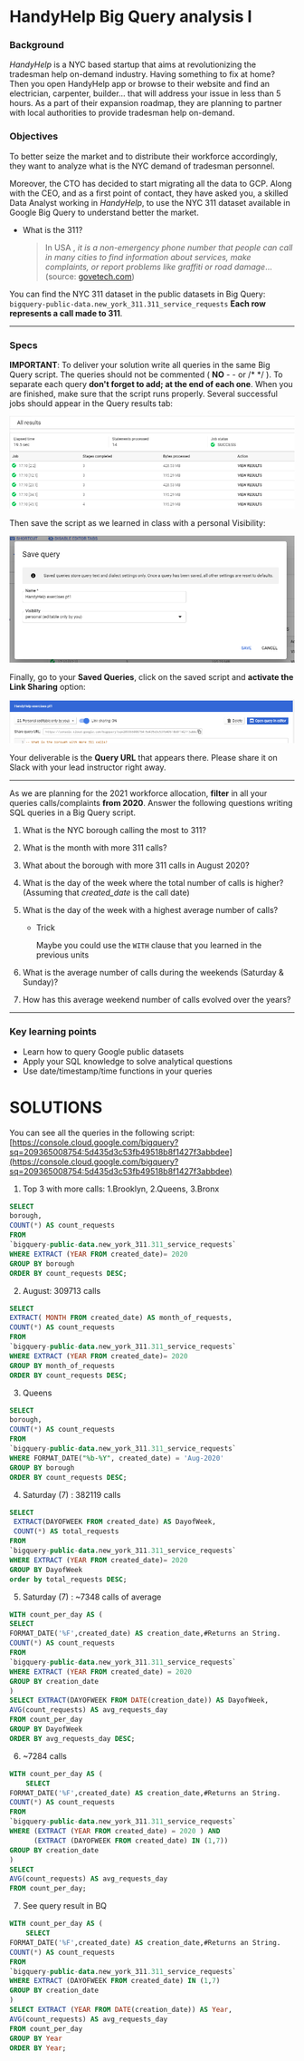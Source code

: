 # HandyHelp Big Query analysis I

### Background

*HandyHelp* is a NYC based startup that aims at revolutionizing the tradesman help on-demand industry. Having something to fix at home? Then you open HandyHelp app or browse to their website and find an electrician, carpenter, builder… that will address your issue in less than 5 hours. As a part of their expansion roadmap, they are planning to partner with local authorities to provide tradesman help on-demand.

### Objectives

To better seize the market and to distribute their workforce accordingly, they want to analyze what is the NYC demand of tradesman personnel. 

Moreover, the CTO has decided to start migrating all the data to GCP. Along with the CEO, and as a first point of contact, they have asked you, a skilled Data Analyst working in *HandyHelp*, to use the NYC 311 dataset available in Google Big Query to understand better the market.

- What is the 311?

    > In USA , *it is a non-emergency phone number that people can call in many cities to find information about services, make complaints, or report problems like graffiti or road damage*… (source: [govetech.com](http://govetech.com/))

You can find the NYC 311 dataset in the public datasets in Big Query: `bigquery-public-data.new_york_311.311_service_requests` **Each row represents a call made to 311**.

---

### Specs

**IMPORTANT**: To deliver your solution write all queries in the same Big Query script. The queries should not be commented ( **NO** - -  or /* */ ). To separate each query **don't forget to add; at the end of each one**. When you are finished, make sure that the script runs properly. Several successful jobs should appear in the Query results tab:

![assets/succefuls_run.png](assets/succefuls_run.png)

 Then save the script as we learned in class with a personal Visibility:

![assets/Captura.png](assets/Captura.png)

Finally, go to your **Saved Queries**, click on the saved script and **activate the Link Sharing** option:

![assets/link-on.png](assets/link-on.png)

Your deliverable is the **Query URL** that appears there. Please share it on Slack with your lead instructor right away.

---

As we are planning for the 2021 workforce allocation, **filter** in all your queries calls/complaints **from 2020**. Answer the following questions writing SQL queries in a Big Query script.

1. What is the NYC borough calling the most to 311?
2. What is the month with more 311 calls?
3. What about the borough with more 311 calls in August 2020?
4. What is the day of the week where the total number of calls is higher? (Assuming that *created_date* is the call date)
5. What is the day of the week with a highest average number of calls? 
    - Trick

        Maybe you could use the `WITH` clause that you learned in the previous units

6. What is the average number of calls during the weekends (Saturday & Sunday)?
7. How has this average weekend number of calls evolved over the years? 

---

### Key learning points

- Learn how to query Google public datasets
- Apply your SQL knowledge to solve analytical questions
- Use date/timestamp/time functions in your queries

# SOLUTIONS

You can see all the queries in the following script: [https://console.cloud.google.com/bigquery?sq=209365008754:5d435d3c53fb49518b8f1427f3abbdee](https://console.cloud.google.com/bigquery?sq=209365008754:5d435d3c53fb49518b8f1427f3abbdee)

1. Top 3 with more calls: 1.Brooklyn, 2.Queens, 3.Bronx

```sql
SELECT 
borough,
COUNT(*) AS count_requests
FROM 
`bigquery-public-data.new_york_311.311_service_requests` 
WHERE EXTRACT (YEAR FROM created_date)= 2020
GROUP BY borough
ORDER BY count_requests DESC;
```

2.  August: 309713 calls

```sql
SELECT 
EXTRACT( MONTH FROM created_date) AS month_of_requests,
COUNT(*) AS count_requests
FROM 
`bigquery-public-data.new_york_311.311_service_requests` 
WHERE EXTRACT (YEAR FROM created_date)= 2020
GROUP BY month_of_requests
ORDER BY count_requests DESC;
```

3. Queens

```sql
SELECT 
borough,
COUNT(*) AS count_requests
FROM 
`bigquery-public-data.new_york_311.311_service_requests` 
WHERE FORMAT_DATE("%b-%Y", created_date) = 'Aug-2020'
GROUP BY borough
ORDER BY count_requests DESC;
```

4. Saturday (7) : 382119 calls

```sql
SELECT 
 EXTRACT(DAYOFWEEK FROM created_date) AS DayofWeek,
 COUNT(*) AS total_requests
FROM 
`bigquery-public-data.new_york_311.311_service_requests` 
WHERE EXTRACT (YEAR FROM created_date)= 2020
GROUP BY DayofWeek
order by total_requests DESC;
```

5. Saturday (7) :  ~7348 calls of average

```sql
WITH count_per_day AS (
SELECT 
FORMAT_DATE('%F',created_date) AS creation_date,#Returns an String.
COUNT(*) AS count_requests
FROM
`bigquery-public-data.new_york_311.311_service_requests` 
WHERE EXTRACT (YEAR FROM created_date) = 2020
GROUP BY creation_date
) 
SELECT EXTRACT(DAYOFWEEK FROM DATE(creation_date)) AS DayofWeek,
AVG(count_requests) AS avg_requests_day
FROM count_per_day
GROUP BY DayofWeek
ORDER BY avg_requests_day DESC;
```

6.  ~7284 calls

```sql
WITH count_per_day AS (
    SELECT 
FORMAT_DATE('%F',created_date) AS creation_date,#Returns an String.
COUNT(*) AS count_requests
FROM
`bigquery-public-data.new_york_311.311_service_requests` 
WHERE (EXTRACT (YEAR FROM created_date) = 2020 ) AND
      (EXTRACT (DAYOFWEEK FROM created_date) IN (1,7))
GROUP BY creation_date
) 
SELECT 
AVG(count_requests) AS avg_requests_day
FROM count_per_day;
```

7. See query result in BQ

```sql
WITH count_per_day AS (
    SELECT 
FORMAT_DATE('%F',created_date) AS creation_date,#Returns an String.
COUNT(*) AS count_requests
FROM
`bigquery-public-data.new_york_311.311_service_requests` 
WHERE EXTRACT (DAYOFWEEK FROM created_date) IN (1,7)
GROUP BY creation_date
) 
SELECT EXTRACT (YEAR FROM DATE(creation_date)) AS Year, 
AVG(count_requests) AS avg_requests_day
FROM count_per_day
GROUP BY Year
ORDER BY Year;
```
